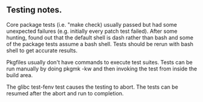 

## Testing notes.


Core package tests (i.e. "make check) usually passed but had some 
unexpected failures (e.g. initially every patch test failed). 
After some hunting, found out that the default shell is dash rather than bash
and some of the package tests assume a bash shell.  Tests
should be rerun with bash shell to get accurate results.

Pkgfiles usually don't have commands to execute test suites.  Tests
can be run manually by doing pkgmk -kw and then invoking the test
from inside the build area.

The glibc test-fenv test causes the testing to abort.   The tests can
be resumed after the abort and run to completion.  



